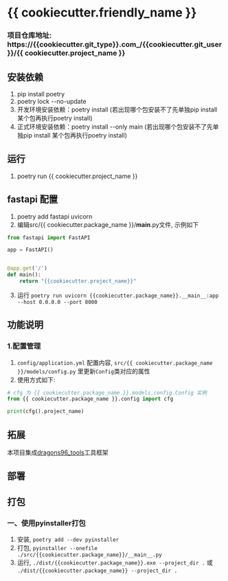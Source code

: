 # {{ cookiecutter.friendly_name }}

### 项目仓库地址: https://{{cookiecutter.git_type}}.com_/{{cookiecutter.git_user}}/{{ cookiecutter.project_name }}

## 安装依赖
1. pip install poetry
2. poetry lock --no-update
3. 开发环境安装依赖：poetry install (若出现哪个包安装不了先单独pip install 某个包再执行poetry install)
4. 正式环境安装依赖：poetry install --only main (若出现哪个包安装不了先单独pip install 某个包再执行poetry install)

## 运行
1. poetry run {{ cookiecutter.project_name }}

## fastapi 配置
1. poetry add fastapi uvicorn
2. 编辑src/{{ cookiecutter.package_name }}/__main__.py文件, 示例如下
```python
from fastapi import FastAPI

app = FastAPI()


@app.get('/')
def main():
    return "{{cookiecutter.project_name}}"
```
3. 运行 `poetry run uvicorn {{cookiecutter.package_name}}.__main__:app --host 0.0.0.0 --port 8000`

## 功能说明
### 1.配置管理
1. `config/application.yml` 配置内容, `src/{{ cookiecutter.package_name }}/models/config.py` 里更新`Config`类对应的属性
2. 使用方式如下:
```python
# cfg 为 {{ cookiecutter.package_name }}.models.config.Config 实例
from {{ cookiecutter.package_name }}.config import cfg

print(cfg().project_name)
```

## 拓展
本项目集成[dragons96_tools](https://gitee.com/dragons96/py_dragons96_tools)工具框架

## 部署


## 打包
### 一、使用pyinstaller打包
1. 安装, `poetry add --dev pyinstaller`
2. 打包, `pyinstaller --onefile ./src/{{cookiecutter.package_name}}/__main__.py`
3. 运行, `./dist/{{cookiecutter.package_name}}.exe --project_dir .` 或 `./dist/{{cookiecutter.package_name}} --project_dir .`

